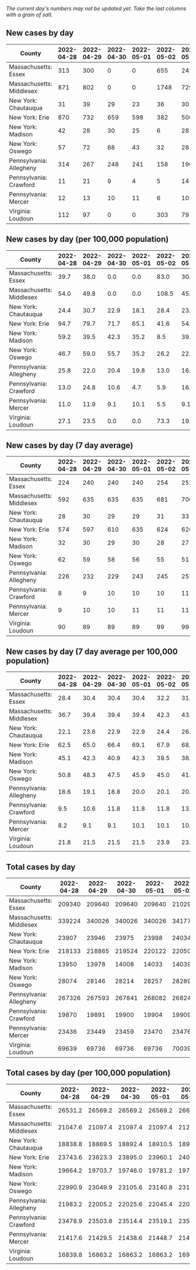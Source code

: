 _The current day's numbers may not be updated yet. Take the last columns with a grain of salt._
## New cases by day

| County | 2022-04-28 | 2022-04-29 | 2022-04-30 | 2022-05-01 | 2022-05-02 | 2022-05-03 | 2022-05-04 |
| --- | --- | --- | --- | --- | --- | --- | --- |
| Massachusetts: Essex | 313 | 300 | 0 | 0 | 655 | 241 | 269 |
| Massachusetts: Middlesex | 871 | 802 | 0 | 0 | 1748 | 729 | 771 |
| New York: Chautauqua | 31 | 39 | 29 | 23 | 36 | 30 | 56 |
| New York: Erie | 870 | 732 | 659 | 598 | 382 | 500 | 691 |
| New York: Madison | 42 | 28 | 30 | 25 | 6 | 28 | 36 |
| New York: Oswego | 57 | 72 | 68 | 43 | 32 | 28 | 58 |
| Pennsylvania: Allegheny | 314 | 267 | 248 | 241 | 158 | 196 | 289 |
| Pennsylvania: Crawford | 11 | 21 | 9 | 4 | 5 | 14 | 23 |
| Pennsylvania: Mercer | 12 | 13 | 10 | 11 | 6 | 10 | 14 |
| Virginia: Loudoun | 112 | 97 | 0 | 0 | 303 | 79 | 196 |

## New cases by day (per 100,000 population)

| County | 2022-04-28 | 2022-04-29 | 2022-04-30 | 2022-05-01 | 2022-05-02 | 2022-05-03 | 2022-05-04 |
| --- | --- | --- | --- | --- | --- | --- | --- |
| Massachusetts: Essex | 39.7 | 38.0 | 0.0 | 0.0 | 83.0 | 30.5 | 34.1 |
| Massachusetts: Middlesex | 54.0 | 49.8 | 0.0 | 0.0 | 108.5 | 45.2 | 47.8 |
| New York: Chautauqua | 24.4 | 30.7 | 22.9 | 18.1 | 28.4 | 23.6 | 44.1 |
| New York: Erie | 94.7 | 79.7 | 71.7 | 65.1 | 41.6 | 54.4 | 75.2 |
| New York: Madison | 59.2 | 39.5 | 42.3 | 35.2 | 8.5 | 39.5 | 50.7 |
| New York: Oswego | 46.7 | 59.0 | 55.7 | 35.2 | 26.2 | 22.9 | 47.5 |
| Pennsylvania: Allegheny | 25.8 | 22.0 | 20.4 | 19.8 | 13.0 | 16.1 | 23.8 |
| Pennsylvania: Crawford | 13.0 | 24.8 | 10.6 | 4.7 | 5.9 | 16.5 | 27.2 |
| Pennsylvania: Mercer | 11.0 | 11.9 | 9.1 | 10.1 | 5.5 | 9.1 | 12.8 |
| Virginia: Loudoun | 27.1 | 23.5 | 0.0 | 0.0 | 73.3 | 19.1 | 47.4 |

## New cases by day (7 day average)

| County | 2022-04-28 | 2022-04-29 | 2022-04-30 | 2022-05-01 | 2022-05-02 | 2022-05-03 | 2022-05-04 |
| --- | --- | --- | --- | --- | --- | --- | --- |
| Massachusetts: Essex | 224 | 240 | 240 | 240 | 254 | 252 | 254 |
| Massachusetts: Middlesex | 592 | 635 | 635 | 635 | 681 | 700 | 703 |
| New York: Chautauqua | 28 | 30 | 29 | 29 | 31 | 33 | 35 |
| New York: Erie | 574 | 597 | 610 | 635 | 624 | 626 | 633 |
| New York: Madison | 32 | 30 | 29 | 30 | 28 | 27 | 28 |
| New York: Oswego | 62 | 59 | 58 | 56 | 55 | 51 | 51 |
| Pennsylvania: Allegheny | 226 | 232 | 229 | 243 | 245 | 251 | 245 |
| Pennsylvania: Crawford | 8 | 9 | 10 | 10 | 10 | 11 | 12 |
| Pennsylvania: Mercer | 9 | 10 | 10 | 11 | 11 | 11 | 11 |
| Virginia: Loudoun | 90 | 89 | 89 | 89 | 99 | 99 | 112 |

## New cases by day (7 day average per 100,000 population)

| County | 2022-04-28 | 2022-04-29 | 2022-04-30 | 2022-05-01 | 2022-05-02 | 2022-05-03 | 2022-05-04 |
| --- | --- | --- | --- | --- | --- | --- | --- |
| Massachusetts: Essex | 28.4 | 30.4 | 30.4 | 30.4 | 32.2 | 31.9 | 32.2 |
| Massachusetts: Middlesex | 36.7 | 39.4 | 39.4 | 39.4 | 42.3 | 43.4 | 43.6 |
| New York: Chautauqua | 22.1 | 23.6 | 22.9 | 22.9 | 24.4 | 26.0 | 27.6 |
| New York: Erie | 62.5 | 65.0 | 66.4 | 69.1 | 67.9 | 68.1 | 68.9 |
| New York: Madison | 45.1 | 42.3 | 40.9 | 42.3 | 39.5 | 38.1 | 39.5 |
| New York: Oswego | 50.8 | 48.3 | 47.5 | 45.9 | 45.0 | 41.8 | 41.8 |
| Pennsylvania: Allegheny | 18.6 | 19.1 | 18.8 | 20.0 | 20.1 | 20.6 | 20.1 |
| Pennsylvania: Crawford | 9.5 | 10.6 | 11.8 | 11.8 | 11.8 | 13.0 | 14.2 |
| Pennsylvania: Mercer | 8.2 | 9.1 | 9.1 | 10.1 | 10.1 | 10.1 | 10.1 |
| Virginia: Loudoun | 21.8 | 21.5 | 21.5 | 21.5 | 23.9 | 23.9 | 27.1 |

## Total cases by day

| County | 2022-04-28 | 2022-04-29 | 2022-04-30 | 2022-05-01 | 2022-05-02 | 2022-05-03 | 2022-05-04 |
| --- | --- | --- | --- | --- | --- | --- | --- |
| Massachusetts: Essex | 209340 | 209640 | 209640 | 209640 | 210295 | 210536 | 210805 |
| Massachusetts: Middlesex | 339224 | 340026 | 340026 | 340026 | 341774 | 342503 | 343274 |
| New York: Chautauqua | 23907 | 23946 | 23975 | 23998 | 24034 | 24064 | 24120 |
| New York: Erie | 218133 | 218865 | 219524 | 220122 | 220504 | 221004 | 221695 |
| New York: Madison | 13950 | 13978 | 14008 | 14033 | 14039 | 14067 | 14103 |
| New York: Oswego | 28074 | 28146 | 28214 | 28257 | 28289 | 28317 | 28375 |
| Pennsylvania: Allegheny | 267326 | 267593 | 267841 | 268082 | 268240 | 268436 | 268725 |
| Pennsylvania: Crawford | 19870 | 19891 | 19900 | 19904 | 19909 | 19923 | 19946 |
| Pennsylvania: Mercer | 23436 | 23449 | 23459 | 23470 | 23476 | 23486 | 23500 |
| Virginia: Loudoun | 69639 | 69736 | 69736 | 69736 | 70039 | 70118 | 70314 |

## Total cases by day (per 100,000 population)

| County | 2022-04-28 | 2022-04-29 | 2022-04-30 | 2022-05-01 | 2022-05-02 | 2022-05-03 | 2022-05-04 |
| --- | --- | --- | --- | --- | --- | --- | --- |
| Massachusetts: Essex | 26531.2 | 26569.2 | 26569.2 | 26569.2 | 26652.2 | 26682.8 | 26716.8 |
| Massachusetts: Middlesex | 21047.6 | 21097.4 | 21097.4 | 21097.4 | 21205.8 | 21251.1 | 21298.9 |
| New York: Chautauqua | 18838.8 | 18869.5 | 18892.4 | 18910.5 | 18938.9 | 18962.5 | 19006.6 |
| New York: Erie | 23743.6 | 23823.3 | 23895.0 | 23960.1 | 24001.7 | 24056.1 | 24131.3 |
| New York: Madison | 19664.2 | 19703.7 | 19746.0 | 19781.2 | 19789.7 | 19829.2 | 19879.9 |
| New York: Oswego | 22990.9 | 23049.9 | 23105.6 | 23140.8 | 23167.0 | 23189.9 | 23237.4 |
| Pennsylvania: Allegheny | 21983.2 | 22005.2 | 22025.6 | 22045.4 | 22058.4 | 22074.5 | 22098.3 |
| Pennsylvania: Crawford | 23478.9 | 23503.8 | 23514.4 | 23519.1 | 23525.0 | 23541.6 | 23568.8 |
| Pennsylvania: Mercer | 21417.6 | 21429.5 | 21438.6 | 21448.7 | 21454.2 | 21463.3 | 21476.1 |
| Virginia: Loudoun | 16839.8 | 16863.2 | 16863.2 | 16863.2 | 16936.5 | 16955.6 | 17003.0 |
